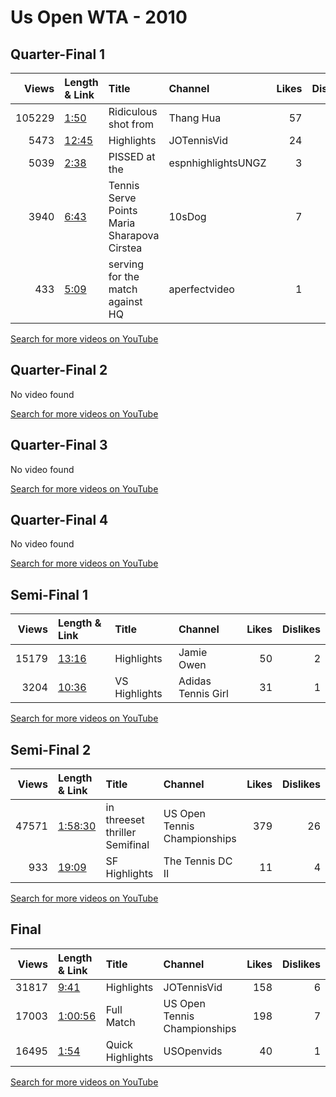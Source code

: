 
# Us Open WTA - 2010
    
## Quarter-Final 1
|   Views | Length & Link                                        | Title                                           | Channel            |   Likes |   Dislikes |
|--------:|:-----------------------------------------------------|:------------------------------------------------|:-------------------|--------:|-----------:|
|  105229 | [1:50](https://www.youtube.com/watch?v=LVh3B_ZRa4Y)  | Ridiculous shot from                            | Thang Hua          |      57 |          8 |
|    5473 | [12:45](https://www.youtube.com/watch?v=OuTxYsg1Amw) | Highlights                                      | JOTennisVid        |      24 |          1 |
|    5039 | [2:38](https://www.youtube.com/watch?v=yQOzg6zv1Uk)  | PISSED at the                                   | espnhighlightsUNGZ |       3 |          1 |
|    3940 | [6:43](https://www.youtube.com/watch?v=UVn0fN3jgQ8)  | Tennis Serve Points     Maria Sharapova Cirstea | 10sDog             |       7 |          0 |
|     433 | [5:09](https://www.youtube.com/watch?v=MglreXiV3VA)  | serving for the match against    HQ             | aperfectvideo      |       1 |          0 |

[Search for more videos on YouTube](https://www.youtube.com/results?search_query=%22us+open%22+%22Wozniacki%22+%22Cibulkova%22+%222010%22+%22highlights%22)     

## Quarter-Final 2
No video found

[Search for more videos on YouTube](https://www.youtube.com/results?search_query=%22us+open%22+%22Zvonareva%22+%22Kanepi%22+%222010%22+%22highlights%22)     

## Quarter-Final 3
No video found

[Search for more videos on YouTube](https://www.youtube.com/results?search_query=%22us+open%22+%22Williams%22+%22Schiavone%22+%222010%22+%22highlights%22)     

## Quarter-Final 4
No video found

[Search for more videos on YouTube](https://www.youtube.com/results?search_query=%22us+open%22+%22Clijsters%22+%22Stosur%22+%222010%22+%22highlights%22)     

## Semi-Final 1
|   Views | Length & Link                                        | Title          | Channel            |   Likes |   Dislikes |
|--------:|:-----------------------------------------------------|:---------------|:-------------------|--------:|-----------:|
|   15179 | [13:16](https://www.youtube.com/watch?v=4P22Fs_jMtA) | Highlights     | Jamie Owen         |      50 |          2 |
|    3204 | [10:36](https://www.youtube.com/watch?v=cHsOJDEvzBM) | VS  Highlights | Adidas Tennis Girl |      31 |          1 |

[Search for more videos on YouTube](https://www.youtube.com/results?search_query=%22us+open%22+%22Zvonareva%22+%22Wozniacki%22+%222010%22+%22highlights%22)     

## Semi-Final 2
|   Views | Length & Link                                          | Title                             | Channel                      |   Likes |   Dislikes |
|--------:|:-------------------------------------------------------|:----------------------------------|:-----------------------------|--------:|-----------:|
|   47571 | [1:58:30](https://www.youtube.com/watch?v=qAjMNpZfg1k) | in threeset thriller    Semifinal | US Open Tennis Championships |     379 |         26 |
|     933 | [19:09](https://www.youtube.com/watch?v=GMgBT9qQGuM)   | SF Highlights                     | The Tennis DC II             |      11 |          4 |

[Search for more videos on YouTube](https://www.youtube.com/results?search_query=%22us+open%22+%22Clijsters%22+%22Williams%22+%222010%22+%22highlights%22)     

## Final
|   Views | Length & Link                                          | Title            | Channel                      |   Likes |   Dislikes |
|--------:|:-------------------------------------------------------|:-----------------|:-----------------------------|--------:|-----------:|
|   31817 | [9:41](https://www.youtube.com/watch?v=IqOFdbtGPo8)    | Highlights       | JOTennisVid                  |     158 |          6 |
|   17003 | [1:00:56](https://www.youtube.com/watch?v=efhBw9Ugonw) | Full Match       | US Open Tennis Championships |     198 |          7 |
|   16495 | [1:54](https://www.youtube.com/watch?v=HQ0AMQr_SSg)    | Quick Highlights | USOpenvids                   |      40 |          1 |

[Search for more videos on YouTube](https://www.youtube.com/results?search_query=%22us+open%22+%22Clijsters%22+%22Zvonareva%22+%222010%22+%22highlights%22)     
